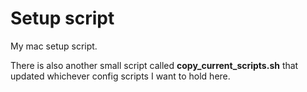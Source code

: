 # Setup script

My mac setup script.

There is also another small script called **copy_current_scripts.sh** that updated whichever config scripts I want to hold here.
